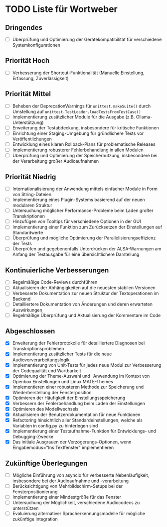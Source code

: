 # TODO Liste für Wortweber

## Dringendes
- [ ] Überprüfung und Optimierung der Gerätekompatibilität für verschiedene Systemkonfigurationen

## Priorität Hoch
- [ ] Verbesserung der Shortcut-Funktionalität (Manuelle Einstellung, Erfassung, Zuverlässigkeit)



## Priorität Mittel
- [ ] Beheben der DeprecationWarnings für `unittest.makeSuite()` durch Umstellung auf `unittest.TestLoader.loadTestsFromTestCase()`
- [ ] Implementierung zusätzlicher Module für die Ausgabe (z.B. Ollama-Unterstützung)
- [ ] Erweiterung der Testabdeckung, insbesondere für kritische Funktionen
- [ ] Einrichtung einer Staging-Umgebung für gründlichere Tests vor Veröffentlichungen
- [ ] Entwicklung eines klaren Rollback-Plans für problematische Releases
- [ ] Implementierung robusterer Fehlerbehandlung in allen Modulen
- [ ] Überprüfung und Optimierung der Speichernutzung, insbesondere bei der Verarbeitung großer Audioaufnahmen

## Priorität Niedrig
- [ ] Internationalisierung der Anwendung mittels einfacher Module in Form von String-Dateien
- [ ] Implementierung eines Plugin-Systems basierend auf der neuen modularen Struktur
- [ ] Untersuchung möglicher Performance-Probleme beim Laden großer Transkriptionen
- [ ] Hinzufügen von Tooltips für verschiedene Optionen in der GUI
- [ ] Implementierung einer Funktion zum Zurücksetzen der Einstellungen auf Standardwerte
- [ ] Überprüfung und mögliche Optimierung der Parallelisierungseffizienz der Tests
- [ ] Überprüfen und gegebenenfalls Unterdrücken der ALSA-Warnungen am Anfang der Testausgabe für eine übersichtlichere Darstellung

## Kontinuierliche Verbesserungen
- [ ] Regelmäßige Code-Reviews durchführen
- [ ] Aktualisieren der Abhängigkeiten auf die neuesten stabilen Versionen
- [ ] Verbesserte Dokumentation zur neuen Struktur der Textoperationen im Backend
- [ ] Detailliertere Dokumentation von Änderungen und deren erwarteten Auswirkungen
- [ ] Regelmäßige Überprüfung und Aktualisierung der Kommentare im Code

## Abgeschlossen
- [x] Erweiterung der Fehlerprotokolle für detailliertere Diagnosen bei Transkriptionsproblemen
- [x] Implementierung zusätzlicher Tests für die neue Audiovorverarbeitungslogik
- [x] Implementierung von Unit-Tests für jedes neue Modul zur Verbesserung der Codequalität und Wartbarkeit
- [x] Optimierung der Theme-Auswahl und -Anwendung im Kontext von Openbox Einstellungen und Linux MATE-Themes
- [x] Implementieren einer robusteren Methode zur Speicherung und Wiederherstellung der Fensterposition
- [x] Optimieren der Häufigkeit der Einstellungsspeicherung
- [x] Verbessern der Fehlerbehandlung beim Laden der Einstellungen
- [x] Optimieren des Modellwechsels
- [x] Aktualisieren der Benutzerdokumentation für neue Funktionen
- [x] Refactoring hinsichtlich aller Standardeinstellungen, welche als Variablen in config.py zu hinterlegen sind
- [x] Implementierung einer Testaufnahme-Funktion für Entwicklungs- und Debugging-Zwecke
- [x] Das initiale Ausgrauen der Verzögerungs-Optionen, wenn Eingabemodus="Ins Textfenster" implementieren

## Zukünftige Überlegungen
- [ ] Mögliche Einführung von asyncio für verbesserte Nebenläufigkeit, insbesondere bei der Audioaufnahme und -verarbeitung
- [ ] Berücksichtigung von Mehrbildschirm-Setups bei der Fensterpositionierung
- [ ] Implementierung einer Mindestgröße für das Fenster
- [ ] Untersuchung der Möglichkeit, verschiedene Audiocodecs zu unterstützen
- [ ] Evaluierung alternativer Spracherkennungsmodelle für mögliche zukünftige Integration
